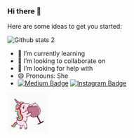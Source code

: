 ### Hi there 👋



Here are some ideas to get you started:

![Github stats 2](https://github-readme-stats.vercel.app/api?username=gokceenazdeniz&show_icons=true&theme=radical)
- 🌱 I’m currently learning 
- 👯 I’m looking to collaborate on 
- 🤔 I’m looking for help with 
- 😄 Pronouns: She
- [![Medium Badge](https://img.shields.io/badge/-Medium-757575?style=flat-quare&labelColor=757575&logo=Medium&logoColor=white&link=link)](https://medium.com/@gokceenazdeniz) [![Instagram Badge](https://img.shields.io/badge/-Instagram-C13584?style=flat-quare&labelColor=C13584&logo=instagram&logoColor=white&link=link)](https://www.instagram.com/gokceenazdeniz/)

<img src="animated-unicorn.gif" width="auto"> 
